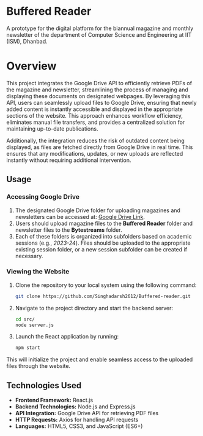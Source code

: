 # Buffered Reader
A prototype for the digital platform for the biannual magazine and monthly newsletter of the department of Computer Science and Engineering at IIT (ISM), Dhanbad.

# Overview
This project integrates the Google Drive API to efficiently retrieve PDFs of the magazine and newsletter, streamlining the process of managing and displaying these documents on designated webpages. By leveraging this API, users can seamlessly upload files to Google Drive, ensuring that newly added content is instantly accessible and displayed in the appropriate sections of the website. This approach enhances workflow efficiency, eliminates manual file transfers, and provides a centralized solution for maintaining up-to-date publications.

Additionally, the integration reduces the risk of outdated content being displayed, as files are fetched directly from Google Drive in real time. This ensures that any modifications, updates, or new uploads are reflected instantly without requiring additional intervention.
## Usage

### Accessing Google Drive
1. The designated Google Drive folder for uploading magazines and newsletters can be accessed at: [Google Drive Link](https://drive.google.com/drive/folders/1qKjS2hDCQ5rG0IE6quG1NCK7PJlGKJad).
2. Users should upload magazine files to the **Buffered Reader** folder and newsletter files to the **Bytestreams** folder.
3. Each of these folders is organized into subfolders based on academic sessions (e.g., *2023-24*). Files should be uploaded to the appropriate existing session folder, or a new session subfolder can be created if necessary.

### Viewing the Website
1. Clone the repository to your local system using the following command:
   ```sh
   git clone https://github.com/Singhadarsh2612/Buffered-reader.git
   ```
2. Navigate to the project directory and start the backend server:
   ```sh
   cd src/
   node server.js
   ```
3. Launch the React application by running:
   ```sh
   npm start
   ```

This will initialize the project and enable seamless access to the uploaded files through the website.

## Technologies Used
- **Frontend Framework:** React.js
- **Backend Technologies:** Node.js and Express.js
- **API Integration:** Google Drive API for retrieving PDF files
- **HTTP Requests:** Axios for handling API requests
- **Languages:** HTML5, CSS3, and JavaScript (ES6+)

